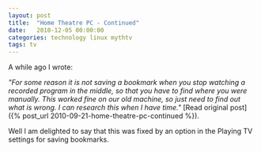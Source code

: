 ```yaml
---
layout: post
title:  "Home Theatre PC - Continued"
date:   2010-12-05 00:00:00
categories: technology linux mythtv
tags: tv
---
```


A while ago I wrote:

*"For some reason it is not saving a bookmark when you stop watching a recorded program in the middle, so that you have to find where you were manually. This worked fine on our old machine, so just need to find out what is wrong. I can research this when I have time."*
[Read original post]({% post_url 2010-09-21-home-theatre-pc-continued %}).

Well I am delighted to say that this was fixed by an option in the Playing TV settings for saving bookmarks.

